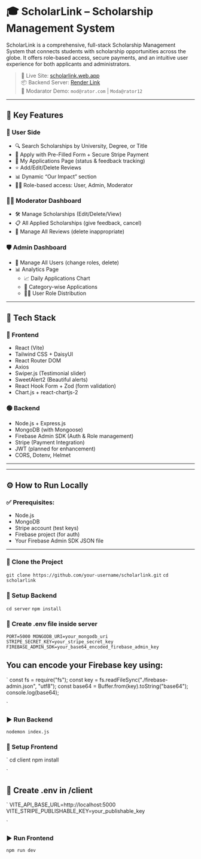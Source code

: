 # 🎓 ScholarLink – Scholarship Management System

ScholarLink is a comprehensive, full-stack Scholarship Management System that connects students with scholarship opportunities across the globe. It offers role-based access, secure payments, and an intuitive user experience for both applicants and administrators.

> 🚀 Live Site: [scholarlink.web.app](https://scholar-link-app.web.app/)  
> 📦 Backend Server: [Render Link](https://scholar-link-server.vercel.app/)  
> 🔐 Modarator Demo: `mod@rator.com` | `Moda@rator12`  


---

## 🌟 Key Features

### 👤 **User Side**
- 🔍 Search Scholarships by University, Degree, or Title
- 📄 Apply with Pre-Filled Form + Secure Stripe Payment
- 📂 My Applications Page (status & feedback tracking)
- ⭐ Add/Edit/Delete Reviews
- 📊 Dynamic “Our Impact” section
- 🧑‍💻 Role-based access: User, Admin, Moderator

### 🧑‍⚖️ **Moderator Dashboard**
- 🛠 Manage Scholarships (Edit/Delete/View)
- 📋 All Applied Scholarships (give feedback, cancel)
- 💬 Manage All Reviews (delete inappropriate)

### 🛡 **Admin Dashboard**
- 👥 Manage All Users (change roles, delete)
- 📊 Analytics Page
  - 📈 Daily Applications Chart
  - 🧮 Category-wise Applications
  - 🧑‍🎓 User Role Distribution

---

## 🧰 Tech Stack

### 🔵 Frontend
- React (Vite)
- Tailwind CSS + DaisyUI
- React Router DOM
- Axios
- Swiper.js (Testimonial slider)
- SweetAlert2 (Beautiful alerts)
- React Hook Form + Zod (form validation)
- Chart.js + react-chartjs-2

### 🟢 Backend
- Node.js + Express.js
- MongoDB (with Mongoose)
- Firebase Admin SDK (Auth & Role management)
- Stripe (Payment Integration)
- JWT (planned for enhancement)
- CORS, Dotenv, Helmet

---


---

## ⚙️ How to Run Locally

### ✅ Prerequisites:
- Node.js
- MongoDB
- Stripe account (test keys)
- Firebase project (for auth)
- Your Firebase Admin SDK JSON file

---

### 🔹 Clone the Project

`git clone https://github.com/your-username/scholarlink.git`
`cd scholarlink`

### 🔹 Setup Backend

`cd server`
`npm install`

### 🔐 Create .env file inside server

`PORT=5000
MONGODB_URI=your_mongodb_uri
STRIPE_SECRET_KEY=your_stripe_secret_key
FIREBASE_ADMIN_SDK=your_base64_encoded_firebase_admin_key`


## You can encode your Firebase key using:

`
const fs = require("fs");
const key = fs.readFileSync("./firebase-admin.json", "utf8");
const base64 = Buffer.from(key).toString("base64");
console.log(base64);

`

### ▶️ Run Backend
`nodemon index.js`

### 🔹 Setup Frontend

`
cd client
npm install

`

## 🔐 Create .env in /client

`
VITE_API_BASE_URL=http://localhost:5000
VITE_STRIPE_PUBLISHABLE_KEY=your_publishable_key

`

### ▶️ Run Frontend

`npm run dev`